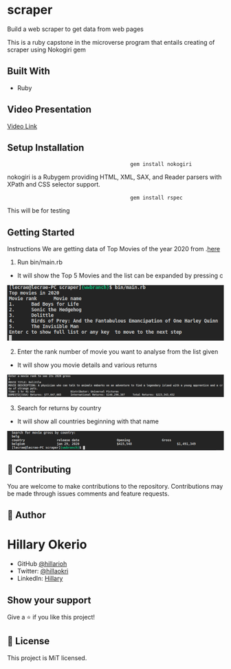 # scraper

Build a web scraper to get data from web pages

This is a ruby capstone in the microverse program that entails creating of scraper using Nokogiri gem

## Built With

- Ruby

## Video Presentation

[Video Link](https://www.loom.com/share/0130c6eef4aa43c7a438967338d12e4d)

## Setup Installation

                                            gem install nokogiri

nokogiri is a Rubygem providing HTML, XML, SAX, and Reader parsers with XPath and CSS selector support.

                                            gem install rspec

This will be for testing

## Getting Started

Instructions
We are getting data of Top Movies of the year 2020 from .[here](https://www.boxofficemojo.com/year/world/2020/?ref_=bo_hm_yrww)
1. Run bin/main.rb
- It will show the Top 5 Movies and the list can be expanded by pressing c

![intro](./intro.png)

2. Enter the rank number of movie you want to analyse from the list given
- It will show you movie details and various returns

![movie](./movie.png)

3. Search for returns by country
- It will show all countries beginning with that name

![search](./search.png)


## 🤝 Contributing

You are welcome to make contributions to the repository. Contributions may be made through issues comments and feature requests.

## 👤 Author

# Hillary Okerio

- GitHub [@hillarioh](https://github.com/hillarioh/)
- Twitter: [@hillaokri](https://twitter.com/hillaokri)
- LinkedIn: [Hillary](https://www.linkedin.com/in/hillaryokerio/)

## Show your support

Give a ⭐️ if you like this project!

## 📝 License

This project is MiT licensed.
